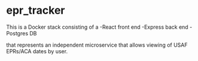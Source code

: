 # epr_tracker

This is a Docker stack consisting of a
 -React front end
 -Express back end
 -Postgres DB 

that represents an independent microservice that allows viewing of USAF EPRs/ACA dates by user.


